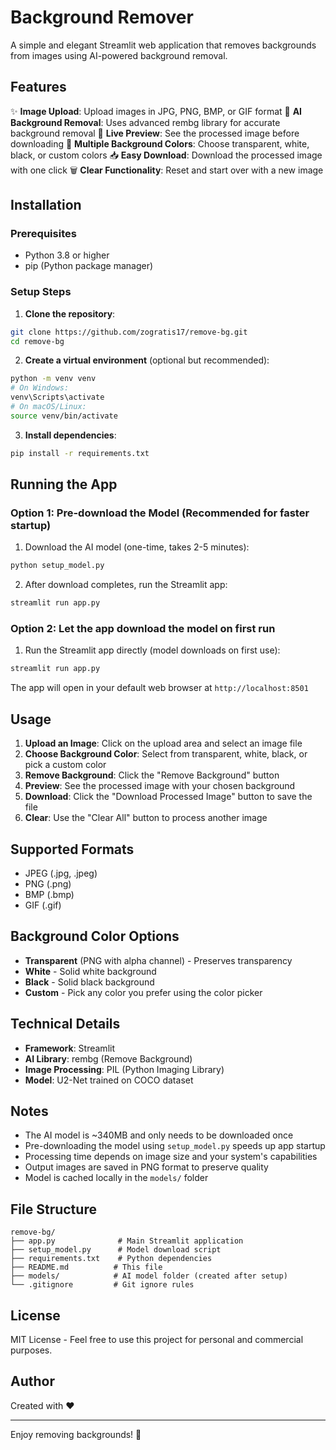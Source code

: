 # Background Remover

A simple and elegant Streamlit web application that removes backgrounds from images using AI-powered background removal.

## Features

✨ **Image Upload**: Upload images in JPG, PNG, BMP, or GIF format
🎯 **AI Background Removal**: Uses advanced rembg library for accurate background removal
👀 **Live Preview**: See the processed image before downloading
🎨 **Multiple Background Colors**: Choose transparent, white, black, or custom colors
📥 **Easy Download**: Download the processed image with one click
🗑️ **Clear Functionality**: Reset and start over with a new image

## Installation

### Prerequisites
- Python 3.8 or higher
- pip (Python package manager)

### Setup Steps

1. **Clone the repository**:
```bash
git clone https://github.com/zogratis17/remove-bg.git
cd remove-bg
```

2. **Create a virtual environment** (optional but recommended):
```bash
python -m venv venv
# On Windows:
venv\Scripts\activate
# On macOS/Linux:
source venv/bin/activate
```

3. **Install dependencies**:
```bash
pip install -r requirements.txt
```

## Running the App

### Option 1: Pre-download the Model (Recommended for faster startup)

1. Download the AI model (one-time, takes 2-5 minutes):
```bash
python setup_model.py
```

2. After download completes, run the Streamlit app:
```bash
streamlit run app.py
```

### Option 2: Let the app download the model on first run

1. Run the Streamlit app directly (model downloads on first use):
```bash
streamlit run app.py
```

The app will open in your default web browser at `http://localhost:8501`

## Usage

1. **Upload an Image**: Click on the upload area and select an image file
2. **Choose Background Color**: Select from transparent, white, black, or pick a custom color
3. **Remove Background**: Click the "Remove Background" button
4. **Preview**: See the processed image with your chosen background
5. **Download**: Click the "Download Processed Image" button to save the file
6. **Clear**: Use the "Clear All" button to process another image

## Supported Formats

- JPEG (.jpg, .jpeg)
- PNG (.png)
- BMP (.bmp)
- GIF (.gif)

## Background Color Options

- **Transparent** (PNG with alpha channel) - Preserves transparency
- **White** - Solid white background
- **Black** - Solid black background
- **Custom** - Pick any color you prefer using the color picker

## Technical Details

- **Framework**: Streamlit
- **AI Library**: rembg (Remove Background)
- **Image Processing**: PIL (Python Imaging Library)
- **Model**: U2-Net trained on COCO dataset

## Notes

- The AI model is ~340MB and only needs to be downloaded once
- Pre-downloading the model using `setup_model.py` speeds up app startup
- Processing time depends on image size and your system's capabilities
- Output images are saved in PNG format to preserve quality
- Model is cached locally in the `models/` folder

## File Structure

```
remove-bg/
├── app.py              # Main Streamlit application
├── setup_model.py      # Model download script
├── requirements.txt    # Python dependencies
├── README.md          # This file
├── models/            # AI model folder (created after setup)
└── .gitignore         # Git ignore rules
```

## License

MIT License - Feel free to use this project for personal and commercial purposes.

## Author

Created with ❤️

---

Enjoy removing backgrounds! 🎨